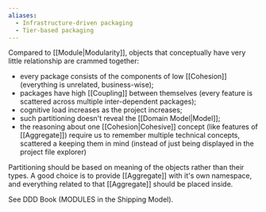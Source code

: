 ```yaml
---
aliases:
  - Infrastructure-driven packaging
  - Tier-based packaging
---
```

Compared to [[Module|Modularity]], objects that conceptually have very little relationship are crammed together:
- every package consists of the components of low [[Cohesion]] (everything is unrelated, business-wise);
- packages have high [[Coupling]] between themselves (every feature is scattered across multiple inter-dependent packages);
- cognitive load increases as the project increases;
- such partitioning doesn't reveal the [[Domain Model|Model]];
- the reasoning about one [[Cohesion|Cohesive]] concept (like features of [[Aggregate]]) require us to remember multiple technical concepts, scattered a keeping them in mind (instead of just being displayed in the project file explorer)

Partitioning should be based on meaning of the objects rather than their types. A good choice is to provide [[Aggregate]] with it's own namespace, and everything related to that [[Aggregate]] should be placed inside.

See DDD Book (MODULES in the Shipping Model).


